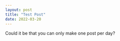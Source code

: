 ```yaml
---
layout: post
title: "Test Post"
date: 2022-03-20
---
```


Could it be that you can only make one post per day?
